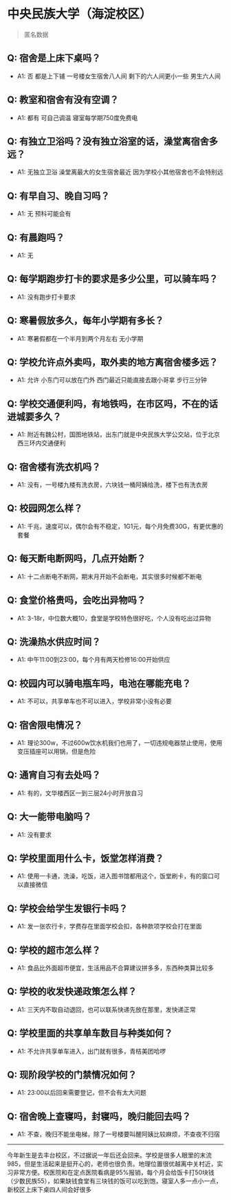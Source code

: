 # 中央民族大学（海淀校区）

> 匿名数据

## Q: 宿舍是上床下桌吗？

- A1: 否 都是上下铺 一号楼女生宿舍八人间 剩下的六人间更小一些 男生六人间

## Q: 教室和宿舍有没有空调？

- A1: 都有 可自己调温 寝室每学期750度免费电

## Q: 有独立卫浴吗？没有独立浴室的话，澡堂离宿舍多远？

- A1: 无独立卫浴 澡堂离最大的女生宿舍最近 因为学校小其他宿舍也不会特别远

## Q: 有早自习、晚自习吗？

- A1: 无 预科可能会有

## Q: 有晨跑吗？

- A1: 无

## Q: 每学期跑步打卡的要求是多少公里，可以骑车吗？

- A1: 没有跑步打卡要求

## Q: 寒暑假放多久，每年小学期有多长？

- A1: 寒暑假都在一个半月到两个月左右 无小学期

## Q: 学校允许点外卖吗，取外卖的地方离宿舍楼多远？

- A1: 允许 小东门可以放在门外 西门最近只能直接去跟小哥拿 步行三分钟

## Q: 学校交通便利吗，有地铁吗，在市区吗，不在的话进城要多久？

- A1: 附近有魏公村，国图地铁站，出东门就是中央民族大学公交站，位于北京西三环内交通便利

## Q: 宿舍楼有洗衣机吗？

- A1: 没有，一号楼九楼有洗衣房，六块钱一桶阿姨给洗，楼下也有洗衣房

## Q: 校园网怎么样？

- A1: 千兆，速度可以，偶尔会有不稳定，1G1元，每个月免费30G，有更优惠的套餐

## Q: 每天断电断网吗，几点开始断？

- A1: 十二点断电不断网，期末月开始不会断电，其实很多时候都不断电

## Q: 食堂价格贵吗，会吃出异物吗？

- A1: 3-18r，中位数大概10，食堂是学校特色很好吃，个人没有吃出过异物

## Q: 洗澡热水供应时间？

- A1: 中午11:00到23:00，每个月有两天检修16:00开始供应

## Q: 校园内可以骑电瓶车吗，电池在哪能充电？

- A1: 不可以，共享单车也不可以进入，学校非常小没有必要

## Q: 宿舍限电情况？

- A1: 理论300w，不过600w饮水机我们也用了，一切违规电器禁止使用，使用变压插座可以用锅，但是危险

## Q: 通宵自习有去处吗？

- A1: 有的，文华楼西区一到三层24小时开放自习

## Q: 大一能带电脑吗？

- A1: 没有要求

## Q: 学校里面用什么卡，饭堂怎样消费？

- A1: 使用一卡通，洗澡，吃饭，进入图书馆都用这个，饭堂刷卡，有的窗口可以直接微信

## Q: 学校会给学生发银行卡吗？

- A1: 发一张农行卡，学费存在里面学校会扣，各种款项学校会打在里面

## Q: 学校的超市怎么样？

- A1: 食品比外面超市便宜，生活用品不合算建议拼多多，东西种类算比较多

## Q: 学校的收发快递政策怎么样？

- A1: 三天内不取自动退回，也可以联系快递先放在那里，发快递正常

## Q: 学校里面的共享单车数目与种类如何？

- A1: 不允许共享单车进入，出门就有很多，青桔美团哈啰

## Q: 现阶段学校的门禁情况如何？

- A1: 23:00以后回来需要登记，但不会有太大问题

## Q: 宿舍晚上查寝吗，封寝吗，晚归能回去吗？

- A1: 不查，晚归不能坐电梯，除了一号楼要叫醒阿姨比较麻烦，不查夜不归宿

***

今年新生是去丰台校区，不过据说一年后还会回来。学校是很多人眼里的末流985，但是生活起来是挺开心的，老师也很负责。地理位置很优越离中关村近，实习非常方便。校医院和在定点医院看病是95%报销，每个月会给饭卡打50块钱（少数民族55），如果缺钱食堂有三块钱的饭可以吃到饱，寝室人多一点小一点，新校区上床下桌四人间会好很多